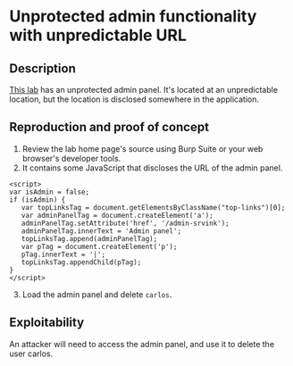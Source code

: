 # Unprotected admin functionality with unpredictable URL

## Description

[This lab](https://portswigger.net/web-security/access-control/lab-unprotected-admin-functionality-with-unpredictable-url) has an unprotected admin panel. It's located at an unpredictable location, but the location is disclosed somewhere in the application. 

## Reproduction and proof of concept

1. Review the lab home page's source using Burp Suite or your web browser's developer tools.
2. It contains some JavaScript that discloses the URL of the admin panel.

```text
<script>
var isAdmin = false;
if (isAdmin) {
   var topLinksTag = document.getElementsByClassName("top-links")[0];
   var adminPanelTag = document.createElement('a');
   adminPanelTag.setAttribute('href', '/admin-srvink');
   adminPanelTag.innerText = 'Admin panel';
   topLinksTag.append(adminPanelTag);
   var pTag = document.createElement('p');
   pTag.innerText = '|';
   topLinksTag.appendChild(pTag);
}
</script>
```

3. Load the admin panel and delete ``carlos``.

## Exploitability

An attacker will need to access the admin panel, and use it to delete the user carlos. 
